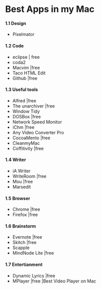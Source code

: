 # Best Apps in my Mac


#### 1.1 Design

* Pixelmator


#### 1.2 Code

* eclipse	| free
* coda2
* Macvim	|free
* Taco HTML Edit
* Github	|free


#### 1.3 Useful tools

* Alfred	|free
* The unarchiver	|free
* Window Tidy
* DOSBox	|free
* Network Speed Monitor
* iChm	|free
* Any Video Converter Pro
* CocoaMento	|free
* CleanmyMac
* Coffitivity	|free


#### 1.4 Writer

* iA Writer
* WriteRoom	|free
* Mou		|free
* Marsedit


#### 1.5 Browser

* Chrome	|free
* Firefox	|free


#### 1.6 Brainstorm

* Evernote		|free
* Skitch	|free
* Scapple
* MindNode Lite		|free


#### 1.7 Entertianment

* Dynamic Lyrics	|free
* MPlayer	|free |Best Video Player on Mac



